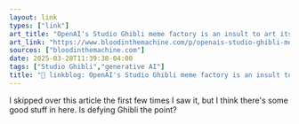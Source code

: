 ```yaml
---
layout: link
types: ["link"]
art_title: "OpenAI's Studio Ghibli meme factory is an insult to art itself"
art_link: "https://www.bloodinthemachine.com/p/openais-studio-ghibli-meme-factory"
sources: ["bloodinthemachine.com"]
date: 2025-03-28T11:39:38-04:00
tags: ["Studio Ghibli","generative AI"]
title: "🔗 linkblog: OpenAI's Studio Ghibli meme factory is an insult to art itself"
---
```

I skipped over this article the first few times I saw it, but I think there's some good stuff in here. Is defying Ghibli the point?